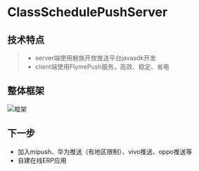 # ClassSchedulePushServer
## 技术特点
>- server端使用魅族开放推送平台javasdk开发
>- client端使用FlymePush服务，高效、稳定、省电
## 整体框架
![框架](https://upload.cc/i1/2018/08/11/bpkOCl.png)

## 下一步

- 加入mipush、华为推送（有地区限制）、vivo推送、oppo推送等
- 自建在线ERP应用
